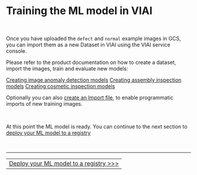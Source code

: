 # Training the ML model in VIAI

<br>

Once you have uploaded the `defect` and `normal` example images in GCS, you can
import them as a new Dataset in VIAI using the VIAI service console. 

Please refer to the product documentation on how to create a dataset, import the images, train and evaluate new models:

[Creating image anomaly detection models](https://cloud.google.com/visual-inspection-ai/docs/creating-image-anomaly-detection-models)
[Creating assembly inspection models](https://cloud.google.com/visual-inspection-ai/docs/creating-assembly-inspection-models)
[Creating cosmetic inspection models](https://cloud.google.com/visual-inspection-ai/docs/creating-cosmetic-inspection-models)

Optionally you can also [create an Import file](https://cloud.google.com/visual-inspection-ai/docs/import-file-format), to enable programmatic imports of new training images.


<br>

At this point the ML model is ready. You can continue to the next section to [deploy your ML model to a registry](./exportmodel.md)



<br>

___

<table width="100%">
<tr><td><a href="./exportmodel.md">Deploy your ML model to a registry >>></td></tr>
</table>




